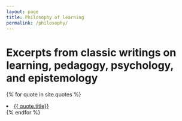 ```yaml
---
layout: page
title: Philosophy of learning
permalink: /philosophy/
---
```


# Excerpts from classic writings on learning, pedagogy, psychology, and epistemology 

<!--
<ul>
  {% for post in site.posts %}
    {% if post.category == 'quotes' %}
      <li>
        <a href="{{ post.url }}">{{ post.title }}</a>
      &ensp; {{ post.date | date: '%B %d, %Y'}}
      </li>
    {% endif %}
  {% endfor %}
</ul>
-->

{% for quote in site.quotes %}
  <li>
    <a href="{{ quote.url }}">{{ quote.title}}</a>
  </li>
{% endfor %}